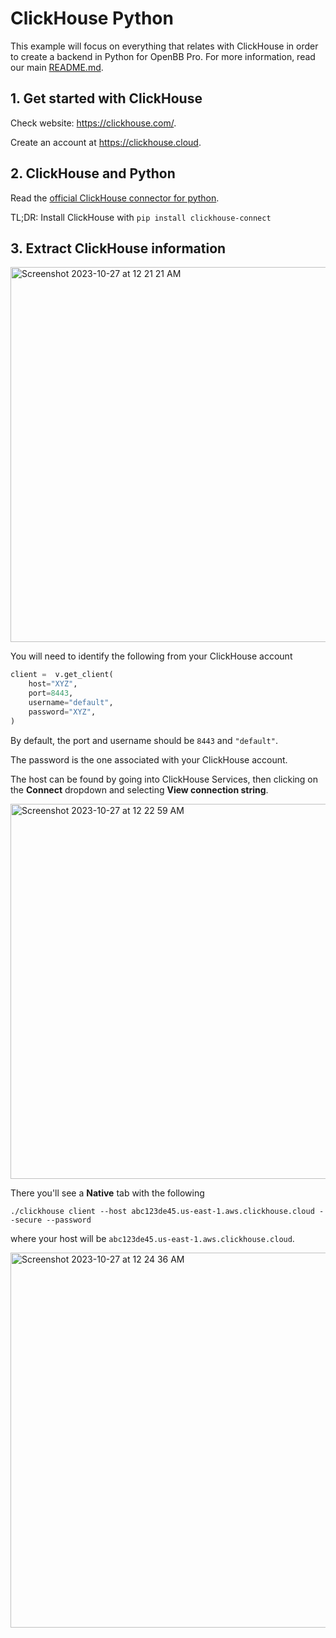 # ClickHouse Python

This example will focus on everything that relates with ClickHouse in order to create a backend in Python for OpenBB Pro. For more information, read our main [README.md](/README.md).

## 1. Get started with ClickHouse

Check website: https://clickhouse.com/.

Create an account at https://clickhouse.cloud.

## 2. ClickHouse and Python

Read the [official ClickHouse connector for python](https://clickhouse.com/docs/en/integrations/python).

TL;DR: Install ClickHouse with `pip install clickhouse-connect`

## 3. Extract ClickHouse information

<img width="600" alt="Screenshot 2023-10-27 at 12 21 21 AM" src="https://github.com/OpenBB-finance/backend-for-terminal-pro/assets/25267873/6e59755b-577c-4dc9-9975-65b18056efac">

You will need to identify the following from your ClickHouse account

```python
client =  v.get_client(
    host="XYZ",
    port=8443,
    username="default",
    password="XYZ",
)
```

By default, the port and username should be `8443` and `"default"`.

The password is the one associated with your ClickHouse account.

The host can be found by going into ClickHouse Services, then clicking on the **Connect** dropdown and selecting **View connection string**.

<img width="600" alt="Screenshot 2023-10-27 at 12 22 59 AM" src="https://github.com/OpenBB-finance/backend-for-terminal-pro/assets/25267873/6d505791-fd75-402d-8e20-c81067c48303">

There you'll see a **Native** tab with the following

```console
./clickhouse client --host abc123de45.us-east-1.aws.clickhouse.cloud --secure --password
```

where your host will be `abc123de45.us-east-1.aws.clickhouse.cloud`.

<img width="600" alt="Screenshot 2023-10-27 at 12 24 36 AM" src="https://github.com/OpenBB-finance/backend-for-terminal-pro/assets/25267873/451056fd-a5b0-4d60-8991-5ba6d4a1fb14">


